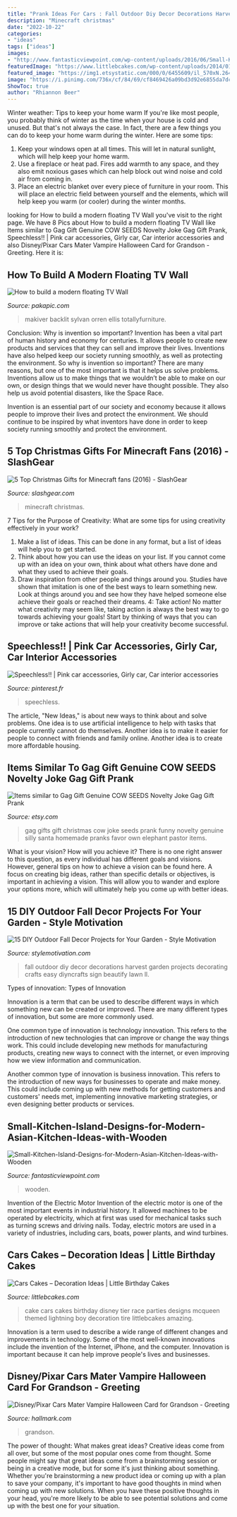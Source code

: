 ```yaml
---
title: "Prank Ideas For Cars : Fall Outdoor Diy Decor Decorations Harvest Garden Projects Decorating Crafts Easy Diyncrafts Sign Beautify Lawn Ll"
description: "Minecraft christmas"
date: "2022-10-22"
categories:
- "ideas"
tags: ["ideas"]
images:
- "http://www.fantasticviewpoint.com/wp-content/uploads/2016/06/Small-Kitchen-Island-Designs-for-Modern-Asian-Kitchen-Ideas-with-Wooden-Floor-and-Black-Kitchen-Island.jpg"
featuredImage: "https://www.littlebcakes.com/wp-content/uploads/2014/01/Cars-Cakes.jpg"
featured_image: "https://img1.etsystatic.com/000/0/6455609/il_570xN.264078129.jpg"
image: "https://i.pinimg.com/736x/cf/84/69/cf8469426a09bd3d92e6855da7dc5ddc--pink-cars-beautiful.jpg"
ShowToc: true
author: "Rhiannon Beer"
---
```



Winter weather: Tips to keep your home warm
If you're like most people, you probably think of winter as the time when your house is cold and unused. But that's not always the case. In fact, there are a few things you can do to keep your home warm during the winter. Here are some tips:
1) Keep your windows open at all times. This will let in natural sunlight, which will help keep your home warm.
2) Use a fireplace or heat pad. Fires add warmth to any space, and they also emit noxious gases which can help block out wind noise and cold air from coming in.
3) Place an electric blanket over every piece of furniture in your room. This will place an electric field between yourself and the elements, which will help keep you warm (or cooler) during the winter months.

	

		
looking for How to build a modern floating TV Wall you've visit to the right page. We have 8 Pics about How to build a modern floating TV Wall like Items similar to Gag Gift Genuine COW SEEDS Novelty Joke Gag Gift Prank, Speechless!! | Pink car accessories, Girly car, Car interior accessories and also Disney/Pixar Cars Mater Vampire Halloween Card for Grandson - Greeting. Here it is:
		
    
## How To Build A Modern Floating TV Wall

<img loading=lazy src="https://pakapic.com/wp-content/uploads/2020/08/MakiverFloatingTVStandforTVsupto7822.jpg" onerror="this.onerror=null;this.src='https://tse1.mm.bing.net/th?id=OIP.NlnNdglWh9VumGp-LXZ_BgHaHa&amp;pid=15.1';" alt="How to build a modern floating TV Wall">

_Source: pakapic.com_

>makiver backlit sylvan orren ellis totallyfurniture. 

	

Conclusion: Why is invention so important?
Invention has been a vital part of human history and economy for centuries. It allows people to create new products and services that they can sell and improve their lives. Inventions have also helped keep our society running smoothly, as well as protecting the environment.
So why is invention so important? There are many reasons, but one of the most important is that it helps us solve problems. Inventions allow us to make things that we wouldn’t be able to make on our own, or design things that we would never have thought possible. They also help us avoid potential disasters, like the Space Race.

 Invention is an essential part of our society and economy because it allows people to improve their lives and protect the environment. We should continue to be inspired by what inventors have done in order to keep society running smoothly and protect the environment.

    
## 5 Top Christmas Gifts For Minecraft Fans (2016) - SlashGear

<img loading=lazy src="https://www.slashgear.com/wp-content/uploads/2016/11/Minecraft_Christmas.jpg" onerror="this.onerror=null;this.src='https://tse1.mm.bing.net/th?id=OIP.GsVC0Q-BpQcfs4u7pb-umgHaEK&amp;pid=15.1';" alt="5 Top Christmas Gifts for Minecraft fans (2016) - SlashGear">

_Source: slashgear.com_

>minecraft christmas. 

	

7 Tips for the Purpose of Creativity: What are some tips for using creativity effectively in your work?
1. Make a list of ideas. This can be done in any format, but a list of ideas will help you to get started.
2. Think about how you can use the ideas on your list. If you cannot come up with an idea on your own, think about what others have done and what they used to achieve their goals.
3. Draw inspiration from other people and things around you. Studies have shown that imitation is one of the best ways to learn something new. Look at things around you and see how they have helped someone else achieve their goals or reached their dreams.
4: Take action! No matter what creativity may seem like, taking action is always the best way to go towards achieving your goals! Start by thinking of ways that you can improve or take actions that will help your creativity become successful.

    
## Speechless!! | Pink Car Accessories, Girly Car, Car Interior Accessories

<img loading=lazy src="https://i.pinimg.com/736x/cf/84/69/cf8469426a09bd3d92e6855da7dc5ddc--pink-cars-beautiful.jpg" onerror="this.onerror=null;this.src='https://tse4.mm.bing.net/th?id=OIP.-T9uLO66mmYPZJ-KIwl-QwHaHa&amp;pid=15.1';" alt="Speechless!! | Pink car accessories, Girly car, Car interior accessories">

_Source: pinterest.fr_

>speechless. 

	

The article, "New Ideas," is about new ways to think about and solve problems. One idea is to use artificial intelligence to help with tasks that people currently cannot do themselves. Another idea is to make it easier for people to connect with friends and family online. Another idea is to create more affordable housing.

    
## Items Similar To Gag Gift Genuine COW SEEDS Novelty Joke Gag Gift Prank

<img loading=lazy src="https://img1.etsystatic.com/000/0/6455609/il_570xN.264078129.jpg" onerror="this.onerror=null;this.src='https://tse4.mm.bing.net/th?id=OIP.5ariHTQ3_RCsg1RovlEzRQHaNJ&amp;pid=15.1';" alt="Items similar to Gag Gift Genuine COW SEEDS Novelty Joke Gag Gift Prank">

_Source: etsy.com_

>gag gifts gift christmas cow joke seeds prank funny novelty genuine silly santa homemade pranks favor own elephant pastor items. 

	

What is your vision? How will you achieve it?
There is no one right answer to this question, as every individual has different goals and visions. However, general tips on how to achieve a vision can be found here. A focus on creating big ideas, rather than specific details or objectives, is important in achieving a vision. This will allow you to wander and explore your options more, which will ultimately help you come up with better ideas.

    
## 15 DIY Outdoor Fall Decor Projects For Your Garden - Style Motivation

<img loading=lazy src="https://www.diyncrafts.com/wp-content/uploads/2017/09/16-harvest-display.jpg" onerror="this.onerror=null;this.src='https://tse2.mm.bing.net/th?id=OIP.pxqirOlpT21c6BHCxeWy8gHaQ4&amp;pid=15.1';" alt="15 DIY Outdoor Fall Decor Projects for Your Garden - Style Motivation">

_Source: stylemotivation.com_

>fall outdoor diy decor decorations harvest garden projects decorating crafts easy diyncrafts sign beautify lawn ll. 

	

Types of innovation:
Types of Innovation

Innovation is a term that can be used to describe different ways in which something new can be created or improved. There are many different types of innovation, but some are more commonly used.

One common type of innovation is technology innovation. This refers to the introduction of new technologies that can improve or change the way things work. This could include developing new methods for manufacturing products, creating new ways to connect with the internet, or even improving how we view information and communication.

Another common type of innovation is business innovation. This refers to the introduction of new ways for businesses to operate and make money. This could include coming up with new methods for getting customers and customers' needs met, implementing innovative marketing strategies, or even designing better products or services.

    
## Small-Kitchen-Island-Designs-for-Modern-Asian-Kitchen-Ideas-with-Wooden

<img loading=lazy src="http://www.fantasticviewpoint.com/wp-content/uploads/2016/06/Small-Kitchen-Island-Designs-for-Modern-Asian-Kitchen-Ideas-with-Wooden-Floor-and-Black-Kitchen-Island.jpg" onerror="this.onerror=null;this.src='https://tse2.mm.bing.net/th?id=OIP.DUWUSViCc0nqxReMC56uiQHaE5&amp;pid=15.1';" alt="Small-Kitchen-Island-Designs-for-Modern-Asian-Kitchen-Ideas-with-Wooden">

_Source: fantasticviewpoint.com_

>wooden. 

	

Invention of the Electric Motor
Invention of the electric motor is one of the most important events in industrial history. It allowed machines to be operated by electricity, which at first was used for mechanical tasks such as turning screws and driving nails. Today, electric motors are used in a variety of industries, including cars, boats, power plants, and wind turbines.

    
## Cars Cakes – Decoration Ideas | Little Birthday Cakes

<img loading=lazy src="https://www.littlebcakes.com/wp-content/uploads/2014/01/Cars-Cakes.jpg" onerror="this.onerror=null;this.src='https://tse1.mm.bing.net/th?id=OIP.V1P7y-NktjGbMGmGn9Oq3AHaKs&amp;pid=15.1';" alt="Cars Cakes – Decoration Ideas | Little Birthday Cakes">

_Source: littlebcakes.com_

>cake cars cakes birthday disney tier race parties designs mcqueen themed lightning boy decoration tire littlebcakes amazing. 

	

Innovation is a term used to describe a wide range of different changes and improvements in technology. Some of the most well-known innovations include the invention of the Internet, iPhone, and the computer. Innovation is important because it can help improve people's lives and businesses.

    
## Disney/Pixar Cars Mater Vampire Halloween Card For Grandson - Greeting

<img loading=lazy src="https://www.hallmark.com/dw/image/v2/AALB_PRD/on/demandware.static/-/Sites-hallmark-master/default/dw149b734a/images/finished-goods/DisneyPixar-Cars-Mater-Vampire-Grandson-Halloween-Card_200HV2335_04.jpg?sw=1920" onerror="this.onerror=null;this.src='https://tse2.mm.bing.net/th?id=OIP.PU_BcU-nxaePHln_Q_C9RAHaHa&amp;pid=15.1';" alt="Disney/Pixar Cars Mater Vampire Halloween Card for Grandson - Greeting">

_Source: hallmark.com_

>grandson. 

	

The power of thought: What makes great ideas?
Creative ideas come from all over, but some of the most popular ones come from thought. Some people might say that great ideas come from a brainstorming session or being in a creative mode, but for some it's just thinking about something. Whether you're brainstorming a new product idea or coming up with a plan to save your company, it's important to have good thoughts in mind when coming up with new solutions. When you have these positive thoughts in your head, you're more likely to be able to see potential solutions and come up with the best one for your situation.

